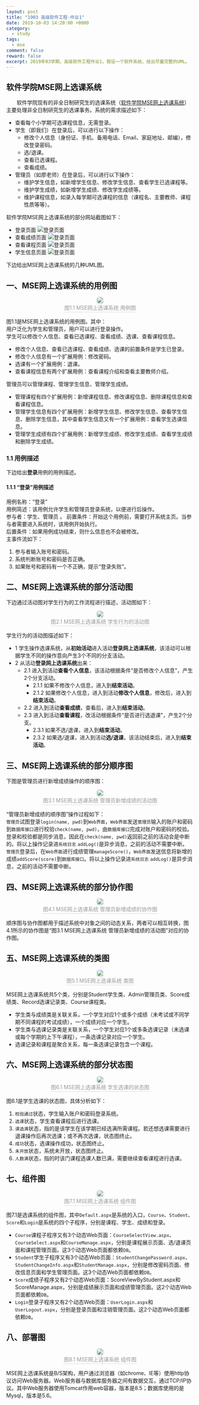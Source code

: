 ```yaml
---
layout: post
title: "1903 高级软件工程-作业1"
date: 2019-10-03 14:20:00 +0000
category:
  - study
tags:
  - mse
comment: false
reward: false
excerpt: 2019年03学期，高级软件工程作业1，假设一个软件系统，给出尽量完整的UML。
---
```


## 软件学院MSE网上选课系统

&emsp;&emsp;软件学院现有的非全日制研究生的选课系统（[软件学院MSE网上选课系统](http://www.fdmse.fudan.edu.cn/fdmse-1516/Default.aspx)）主要处理非全日制研究生的选课事务。系统的需求描述如下：

- 查看每个小学期可选课程信息，无需登录。
- 学生（即我们）在登录后，可以进行以下操作：
  - 修改个人信息（身份证、手机、备用电话、Email、家庭地址、邮编），修改登录密码。
  - 选/退课。
  - 查看已选课程。
  - 查看成绩。
- 管理员（如廖老师）在登录后，可以进行以下操作：
  - 维护学生信息，如新增学生信息、修改学生信息、查看学生已选课程等。
  - 维护学生成绩，如新增学生成绩、修改学生成绩等。
  - 维护课程信息，如录入每学期可选课程的信息（课程名、主要教师、课程性质等等）。

软件学院MSE网上选课系统的部分网站截图如下：

- 登录页面
![登录页面](https://raw.githubusercontent.com/yizhishi/yizhishi.github.io/master/images/1903-a-s-e-p1/login.jpg)
- 查看成绩页面
![登录页面](https://raw.githubusercontent.com/yizhishi/yizhishi.github.io/master/images/1903-a-s-e-p1/score.jpg)
- 查看课程页面
![登录页面](https://raw.githubusercontent.com/yizhishi/yizhishi.github.io/master/images/1903-a-s-e-p1/course.jpg)
- 学生信息页面
![登录页面](https://raw.githubusercontent.com/yizhishi/yizhishi.github.io/master/images/1903-a-s-e-p1/student.jpg)

下边给出MSE网上选课系统的几种UML图。

## 一、MSE网上选课系统的用例图

<center>
    <img style="border-radius: 0.3125em;
    box-shadow: 0 2px 4px 0 rgba(34,36,38,.12),0 2px 10px 0 rgba(34,36,38,.08);"  src="https://raw.githubusercontent.com/yizhishi/yizhishi.github.io/master/images/1903-a-s-e-p1/use-case.png" />
    <br />
    <div style="color:orange; border-bottom: 1px solid #d9d9d9;
    display: inline-block;
    color: #999;
    padding: 2px;">图1.1 MSE网上选课系统 用例图</div>
</center>

图1.1是MSE网上选课系统的用例图。其中：  
用户泛化为学生和管理员，用户可以进行登录操作。  
学生可以修改个人信息、查看已选课程、查看成绩、选课、查看课程信息。

- 修改个人信息、查看已选课程、查看成绩、选课的前置条件是学生已登录。
- 修改个人信息有一个扩展用例：修改密码。
- 选课有一个扩展用例：退课。
- 查看课程信息有两个扩展用例：查看课程介绍和查看主要教师介绍。

管理员可以管理课程、管理学生信息、管理学生成绩。

- 管理课程有四个扩展用例：新增课程信息、修改课程信息、删除课程信息和查看课程信息。
- 管理学生信息有四个扩展用例：新增学生信息、修改学生信息、查看学生信息、删除学生信息，其中查看学生信息又有一个扩展用例：查看学生选课信息。
- 管理学生成绩有四个扩展用例：新增学生成绩、修改学生成绩、查看学生成绩和删除学生成绩。

### 1.1 用例描述

下边给出**登录**用例的用例描述。

#### 1.1.1 “登录”用例描述

用例名称：“登录”  
用例简述：该用例允许学生和管理员登录系统，以便进行后操作。  
参与者：学生、管理员 。
前置条件：开始这个用例前，需要打开系统主页。当参与者需要进入系统时，该用例开始执行。  
后置条件：如果用例成功结束，则什么信息也不会被修改。  
主事件流如下：

1. 参与者输入账号和密码。
2. 系统判断账号和密码是否正确。
3. 如果账号和密码有一个不正确，提示“登录失败”。

## 二、MSE网上选课系统的部分活动图

下边通过活动图对学生行为的工作流程进行描述，活动图如下：

<center>
    <img style="border-radius: 0.3125em;
    box-shadow: 0 2px 4px 0 rgba(34,36,38,.12),0 2px 10px 0 rgba(34,36,38,.08);"  src="https://raw.githubusercontent.com/yizhishi/yizhishi.github.io/master/images/1903-a-s-e-p1/activity.png" />
    <br />
    <div style="color:orange; border-bottom: 1px solid #d9d9d9;
    display: inline-block;
    color: #999;
    padding: 2px;">图2.1 MSE网上选课系统 学生行为的活动图</div>
</center>

学生行为的活动图描述如下：

- 1 学生操作选课系统，从**初始活动**进入活动**登录网上选课系统**，该活动可以根据学生不同的操作意向产生3个不同的分支活动。
- 2 从活动**登录网上选课系统**出来：
  - 2.1 进入到活动**查看个人信息**，该活动根据条件“是否修改个人信息”，产生2个分支活动。
    - 2.1.1 如果不修改个人信息，进入到**结束活动**。
    - 2.1.2 如果修改个人信息，进入到活动**修改个人信息**，修改后，进入到**结束活动**。
  - 2.2 进入到活动**查看成绩**，查看后，进入到**结束活动**。
  - 2.3 进入到活动**查看课程**，改活动根据条件“是否进行选退课”，产生2个分支。
    - 2.3.1 如果不选/退课，进入到**结束活动**。
    - 2.3.2 如果选/退课，进入到活动**选/退课**，该活动结束后，进入到**结束活动**。

## 三、MSE网上选课系统的部分顺序图

下图是管理员进行新增成绩操作的顺序图：

<center>
    <img style="border-radius: 0.3125em;
    box-shadow: 0 2px 4px 0 rgba(34,36,38,.12),0 2px 10px 0 rgba(34,36,38,.08);"  src="https://raw.githubusercontent.com/yizhishi/yizhishi.github.io/master/images/1903-a-s-e-p1/sequence.png" />
    <br />
    <div style="color:orange; border-bottom: 1px solid #d9d9d9;
    display: inline-block;
    color: #999;
    padding: 2px;">图3.1 MSE网上选课系统 管理员新增成绩的活动图</div>
</center>

“管理员新增成绩的顺序图”操作过程如下：  
`管理员`试图登录`login(name, pwd)`到`Web界面`，`Web界面`发送`管理员`输入的账户和密码到`数据库接口`进行校验`check(name, pwd)`，由`数据库接口`完成对账户和密码的校验。登录和校验都是同步消息，因此在`check(name, pwd)`返回前之前的活动会是中断的。将以上操作记录进`系统日志` `addLog()`是异步消息，之前的活动不需要中断。  
`管理员`登录后，在`Web界面`进行成绩管理`manageScore()`，`Web界面`发送信息将新增的成绩`addScore(score)`到`数据库接口`。将以上操作记录进`系统日志` `addLog()`是异步消息，之前的活动不需要中断。

## 四、MSE网上选课系统的部分协作图

<center>
    <img style="border-radius: 0.3125em;
    box-shadow: 0 2px 4px 0 rgba(34,36,38,.12),0 2px 10px 0 rgba(34,36,38,.08);"  src="https://raw.githubusercontent.com/yizhishi/yizhishi.github.io/master/images/1903-a-s-e-p1/communication.png" />
    <br />
    <div style="color:orange; border-bottom: 1px solid #d9d9d9;
    display: inline-block;
    color: #999;
    padding: 2px;">图4.1 MSE网上选课系统 管理员新增成绩的协作图</div>
</center>

顺序图与协作图都用于描述系统中对象之间的动态关系，两者可以相互转换，图4.1所示的协作图是“图3.1 MSE网上选课系统 管理员新增成绩的活动图”对应的协作图。

## 五、MSE网上选课系统的类图

<center>
    <img style="border-radius: 0.3125em;
    box-shadow: 0 2px 4px 0 rgba(34,36,38,.12),0 2px 10px 0 rgba(34,36,38,.08);"  src="https://raw.githubusercontent.com/yizhishi/yizhishi.github.io/master/images/1903-a-s-e-p1/class.png" />
    <br />
    <div style="color:orange; border-bottom: 1px solid #d9d9d9;
    display: inline-block;
    color: #999;
    padding: 2px;">图5.1 MSE网上选课系统 类图</div>
</center>

MSE网上选课系统共5个类，分别是Student学生类、Admin管理员类、Score成绩类、Record选课记录类、Course课程类。

- 学生类与成绩类是关联关系，一个学生对应1个或多个成绩（未考试或不同学期不同课程的考试成绩），一个成绩对应一个学生。
- 学生类与选课记录类是关联关系，一个学生对应1个或多条选课记录（未选课或每个学期的上下午课程），一条选课记录对应一个学生。
- 选课记录和课程是聚合关系，每一条选课记录包含一个课程。

## 六、MSE网上选课系统的部分状态图

<center>
    <img style="border-radius: 0.3125em;
    box-shadow: 0 2px 4px 0 rgba(34,36,38,.12),0 2px 10px 0 rgba(34,36,38,.08);"  src="https://raw.githubusercontent.com/yizhishi/yizhishi.github.io/master/images/1903-a-s-e-p1/statechart.png" />
    <br />
    <div style="color:orange; border-bottom: 1px solid #d9d9d9;
    display: inline-block;
    color: #999;
    padding: 2px;">图6.1 MSE网上选课系统 学生选课的状态图</div>
</center>

图6.1是学生选课的状态图，具体分析如下：

1. `校验通过`状态，学生输入账户和密码登录系统。
2. `选课`状态，学生查看课程后进行选课。
3. `课选满`状态，指的是该学生在该学期已经选满所需课程。若还想选课需要进行退课操作后再次选课；或不再次选课，状态图终止。
4. `成功`状态，选课操作成功，状态图终止。
5. `未开放`状态，系统未开放，状态图终止。
6. `人数满`状态，指的时该门课程选课人数已满，需要继续查看课程进行选课。

## 七、组件图

<center>
    <img style="border-radius: 0.3125em;
    box-shadow: 0 2px 4px 0 rgba(34,36,38,.12),0 2px 10px 0 rgba(34,36,38,.08);"  src="https://raw.githubusercontent.com/yizhishi/yizhishi.github.io/master/images/1903-a-s-e-p1/component.png" />
    <br />
    <div style="color:orange; border-bottom: 1px solid #d9d9d9;
    display: inline-block;
    color: #999;
    padding: 2px;">图7.1 MSE网上选课系统 组件图</div>
</center>

图7.1是选课系统的组件图，其中`Default.aspx`是系统的入口，`Course`、`Student`、`Score`和`Login`是系统的四个子程序，分别是课程、学生、成绩和登录。  

- `Course`课程子程序又有3个动态Web页面：`CourseSelectView.aspx`、`CourseSelect.aspx`和`CourseManage.aspx`，分别是课程展示页面、选/退课页面和课程管理页面。这3个动态Web页面都依赖`DB`。
- `Student`学生子程序又有3个动态Web页面：`StudentChangePassword.aspx`、`StudentChangeInfo.aspx`和`StudentManage.aspx`，分别是修改密码页面、修改信息页面和学生管理页面。这3个动态Web页面都依赖`DB`。
- `Score`成绩子程序又有2个动态Web页面：ScoreViewByStudent.aspx和ScoreManage.aspx，分别是成绩展示页面和成绩管理页面。这2个动态Web页面都依赖`DB`。
- `Login`登录子程序又有2个动态Web页面：`UserLogin.aspx`和`UserLogout.aspx`，分别是登录页面和注销管理页面。这2个动态Web页面都依赖`DB`。

## 八、部署图

<center>
    <img style="border-radius: 0.3125em;
    box-shadow: 0 2px 4px 0 rgba(34,36,38,.12),0 2px 10px 0 rgba(34,36,38,.08);"  src="https://raw.githubusercontent.com/yizhishi/yizhishi.github.io/master/images/1903-a-s-e-p1/deploy.png" />
    <br />
    <div style="color:orange; border-bottom: 1px solid #d9d9d9;
    display: inline-block;
    color: #999;
    padding: 2px;">图8.1 MSE网上选课系统 组件图</div>
</center>

MSE网上选课系统是B/S架构，用户通过浏览器（如chrome、IE等）使用http协议访问Web服务器。Web服务器与数据库服务器之间有数据交互，通过TCP/IP协议。其中Web服务器使用Tomcat作用web容器，版本是8.5；数据库使用的是Mysql，版本是5.6。
